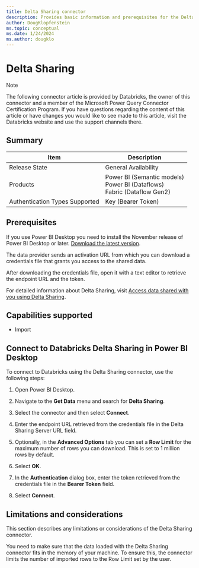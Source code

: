 ```yaml
---
title: Delta Sharing connector
description: Provides basic information and prerequisites for the Delta Sharing connector for Power Query.
author: DougKlopfenstein
ms.topic: conceptual
ms.date: 1/24/2024
ms.author: dougklo
---
```


# Delta Sharing

> [!NOTE]
>The following connector article is provided by Databricks, the owner of this connector and a member of the Microsoft Power Query Connector Certification Program. If you have questions regarding the content of this article or have changes you would like to see made to this article, visit the Databricks website and use the support channels there.

## Summary

| Item | Description |
| ---- | ----------- |
| Release State | General Availability |
| Products | Power BI (Semantic models)<br/>Power BI (Dataflows)<br/>Fabric (Dataflow Gen2) |
| Authentication Types Supported | Key (Bearer Token) |

## Prerequisites

If you use Power BI Desktop you need to install the November release of Power BI Desktop or later. [Download the latest version](https://www.microsoft.com/download/details.aspx?id=58494).

The data provider sends an activation URL from which you can download a credentials file that grants you access to the shared data.

After downloading the credentials file, open it with a text editor to retrieve the endpoint URL and the token.

For detailed information about Delta Sharing, visit [Access data shared with you using Delta Sharing](https://docs.databricks.com/delta-sharing/recipient.html).

## Capabilities supported

* Import

## Connect to Databricks Delta Sharing in Power BI Desktop

To connect to Databricks using the Delta Sharing connector, use the following steps:

1. Open Power BI Desktop.

2. Navigate to the **Get Data** menu and search for **Delta Sharing**.

3. Select the connector and then select **Connect**.

4. Enter the endpoint URL retrieved from the credentials file in the Delta Sharing Server URL field.

5. Optionally, in the **Advanced Options** tab you can set a **Row Limit** for the maximum number of rows you can download. This is set to 1 million rows by default.

6. Select **OK**.

7. In the **Authentication** dialog box, enter the token retrieved from the credentials file in the **Bearer Token** field.

8. Select **Connect**.

## Limitations and considerations

This section describes any limitations or considerations of the Delta Sharing connector.

You need to make sure that the data loaded with the Delta Sharing connector fits in the memory of your machine. To ensure this, the connector limits the number of imported rows to the Row Limit set by the user.
